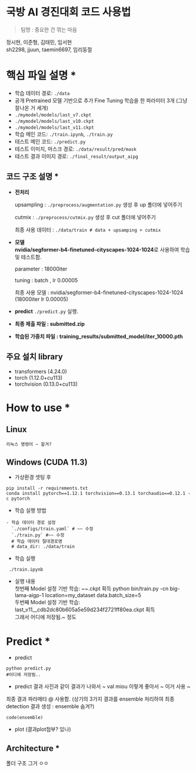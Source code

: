 

# 국방 AI 경진대회 코드 사용법  
> 팀명 : 중요한 건 꺾는 마음

정시현, 이준형, 김태민, 임서현   
sh2298, jjuun, taemin6697, 임리둥절

  
  
  
  
# 핵심 파일 설명 * 
 - 학습 데이터 경로: `./data`  
 - 공개 Pretrained 모델 기반으로 추가 Fine Tuning 학습을 한 파라미터 3개  (그냥 잘나온 거 세개)
 - `./mymodel/models/last_v7.ckpt`  
 - `./mymodel/models/last_v10.ckpt`  
 - `./mymodel/models/last_v11.ckpt`  
 - 학습 메인 코드: `./train.ipynb`, `./train.py`  
 - 테스트 메인 코드: `./predict.py`  
 - 테스트 이미지, 마스크 경로: `./data/result/pred/mask `
 - 테스트 결과 이미지 경로: `./final_result/output_aipg`  
  
  
  
  
  
## 코드 구조 설명  *

 - **전처리**
  
    upsampling :  `./preprocess/augmentation.py` 
    생성 후 up 폴더에 넣어주기
  
    cutmix :  `./preprocess/cutmix.py` 
    생성 후 cut 폴더에 넣어주기
  
    최종 사용 데이터 :  `./data/train # data + upsamping + cutmix  `
  
  
  
  
  
 - **모델  
   nvidia/segformer-b4-finetuned-cityscapes-1024-1024**로 사용하여 학습 및 테스트함.  
  
   parameter : 18000iter
  
    tuning : batch , lr 0.00005
  
   최종 사용 모델 : 
   nvidia/segformer-b4-finetuned-cityscapes-1024-1024 (18000iter lr 0.00005)
  
  
 - **predict**
   `./predict.py` 실행.

  
 - **최종 제출 파일 : submitted.zip**  
 - **학습된 가중치 파일 : training_results/submitted_model/iter_10000.pth**  
  
  
  
  
  
## 주요 설치 library   
 - transformers (4.24.0)
 - torch (1.12.0+cu113)
 - torchvision (0.13.0+cu113)
 
 
 
 
  
# How to use *
  ## Linux
  ```
  리눅스 명령어 ~ 할겨?
```
  ## Windows (CUDA 11.3)
 - 가상환경 셋팅 후   
 ```  
pip install -r requirements.txt  
conda install pytorch==1.12.1 torchvision==0.13.1 torchaudio==0.12.1 -c pytorch

 ```

- 학습 실행 방법  
```
- 학습 데이터 경로 설정  
  `./configs/train.yaml` # ~~ 수정
  `./train.py` #~~ 수정	
  # 학습 데이터 절대경로명
  # data_dir: ./data/train
``` 
 - 학습 실행  
 ```
  ./train.ipynb
 ``` 
 - 실행 내용  
첫번째 Model 설정 기반 학습: ~~.ckpt 획득     python bin/train.py -cn big-lama-aigp-1 location=my_dataset data.batch_size=5      
두번째 Model 설정 기반 학습: last_v11__cdb2dc80b605a5e59d234f2721ff80ea.ckpt 획득   
그래서 어디에 저장됨.~ 정도





# Predict *
 - predict 
  ```  
 python predict.py   
 #어디에 저장됨..
  ```
   - predict 결과 
   사진과 같이 결과가 나와서 ~ val miou 이렇게 좋아서 ~ 이거 사용 ~
   
   
최종 결과 파라메타 @ 사용함.
(상기의 3가지 결과를 ensemble 처리하여 최종 detection 결과 생성  : ensemble 숨겨?)
 ```
code(ensemble)
 ```  
 - plot
 (결과plot첨부? 있나)

## Architecture *
폴더 구조 그거 ㅇㅇ

